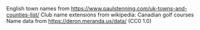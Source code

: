 English town names from https://www.paulstenning.com/uk-towns-and-counties-list/
Club name extensions from wikipedia: Canadian golf courses
Name data from https://deron.meranda.us/data/ (CC0 1.0)
